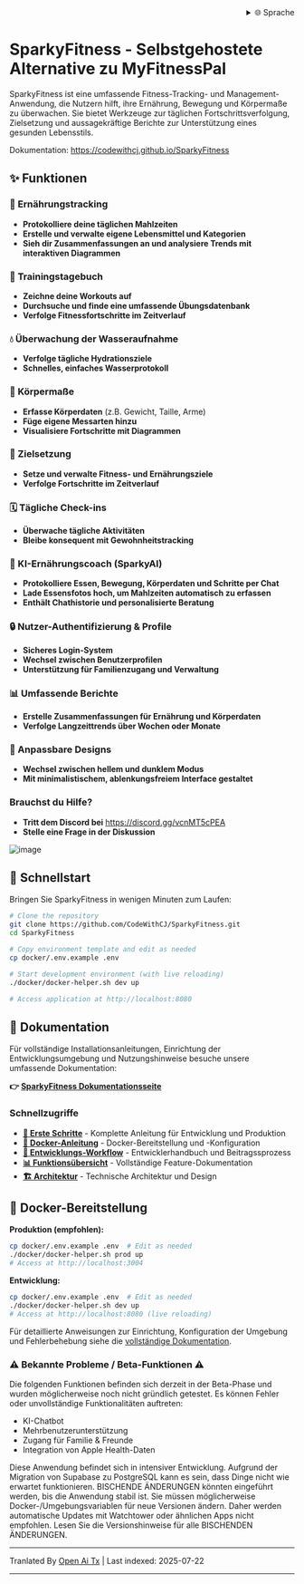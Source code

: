 ﻿<div align="right">
  <details>
    <summary >🌐 Sprache</summary>
    <div>
      <div align="right">
        <p><a href="https://openaitx.github.io/view.html?user=CodeWithCJ&project=SparkyFitness&lang=en">Englisch</a></p>
        <p><a href="https://openaitx.github.io/view.html?user=CodeWithCJ&project=SparkyFitness&lang=zh-CN">简体中文</a></p>
        <p><a href="https://openaitx.github.io/view.html?user=CodeWithCJ&project=SparkyFitness&lang=zh-TW">繁體中文</a></p>
        <p><a href="https://openaitx.github.io/view.html?user=CodeWithCJ&project=SparkyFitness&lang=ja">日本語</a></p>
        <p><a href="https://openaitx.github.io/view.html?user=CodeWithCJ&project=SparkyFitness&lang=ko">한국어</a></p>
        <p><a href="https://openaitx.github.io/view.html?user=CodeWithCJ&project=SparkyFitness&lang=hi">हिन्दी</a></p>
        <p><a href="https://openaitx.github.io/view.html?user=CodeWithCJ&project=SparkyFitness&lang=th">ไทย</a></p>
        <p><a href="https://openaitx.github.io/view.html?user=CodeWithCJ&project=SparkyFitness&lang=fr">Französisch</a></p>
        <p><a href="https://openaitx.github.io/view.html?user=CodeWithCJ&project=SparkyFitness&lang=de">Deutsch</a></p>
        <p><a href="https://openaitx.github.io/view.html?user=CodeWithCJ&project=SparkyFitness&lang=es">Spanisch</a></p>
        <p><a href="https://openaitx.github.io/view.html?user=CodeWithCJ&project=SparkyFitness&lang=it">Italienisch</a></p>
        <p><a href="https://openaitx.github.io/view.html?user=CodeWithCJ&project=SparkyFitness&lang=ru">Русский</a></p>
        <p><a href="https://openaitx.github.io/view.html?user=CodeWithCJ&project=SparkyFitness&lang=pt">Portugiesisch</a></p>
        <p><a href="https://openaitx.github.io/view.html?user=CodeWithCJ&project=SparkyFitness&lang=nl">Niederländisch</a></p>
        <p><a href="https://openaitx.github.io/view.html?user=CodeWithCJ&project=SparkyFitness&lang=pl">Polnisch</a></p>
        <p><a href="https://openaitx.github.io/view.html?user=CodeWithCJ&project=SparkyFitness&lang=ar">العربية</a></p>
        <p><a href="https://openaitx.github.io/view.html?user=CodeWithCJ&project=SparkyFitness&lang=fa">فارسی</a></p>
        <p><a href="https://openaitx.github.io/view.html?user=CodeWithCJ&project=SparkyFitness&lang=tr">Türkisch</a></p>
        <p><a href="https://openaitx.github.io/view.html?user=CodeWithCJ&project=SparkyFitness&lang=vi">Vietnamesisch</a></p>
        <p><a href="https://openaitx.github.io/view.html?user=CodeWithCJ&project=SparkyFitness&lang=id">Bahasa Indonesia</a></p>
      </div>
    </div>
  </details>
</div>

# SparkyFitness - Selbstgehostete Alternative zu MyFitnessPal

SparkyFitness ist eine umfassende Fitness-Tracking- und Management-Anwendung, die Nutzern hilft, ihre Ernährung, Bewegung und Körpermaße zu überwachen. Sie bietet Werkzeuge zur täglichen Fortschrittsverfolgung, Zielsetzung und aussagekräftige Berichte zur Unterstützung eines gesunden Lebensstils.

Dokumentation: https://codewithcj.github.io/SparkyFitness

## ✨ Funktionen

### 🍎 Ernährungstracking

* **Protokolliere deine täglichen Mahlzeiten**
* **Erstelle und verwalte eigene Lebensmittel und Kategorien**
* **Sieh dir Zusammenfassungen an und analysiere Trends mit interaktiven Diagrammen**

### 💪 Trainingstagebuch

* **Zeichne deine Workouts auf**
* **Durchsuche und finde eine umfassende Übungsdatenbank**
* **Verfolge Fitnessfortschritte im Zeitverlauf**

### 💧 Überwachung der Wasseraufnahme

* **Verfolge tägliche Hydrationsziele**
* **Schnelles, einfaches Wasserprotokoll**

### 📏 Körpermaße

* **Erfasse Körperdaten** (z.B. Gewicht, Taille, Arme)
* **Füge eigene Messarten hinzu**
* **Visualisiere Fortschritte mit Diagrammen**

### 🎯 Zielsetzung

* **Setze und verwalte Fitness- und Ernährungsziele**
* **Verfolge Fortschritte im Zeitverlauf**

### 🗓️ Tägliche Check-ins

* **Überwache tägliche Aktivitäten**
* **Bleibe konsequent mit Gewohnheitstracking**

### 🤖 KI-Ernährungscoach (SparkyAI)

* **Protokolliere Essen, Bewegung, Körperdaten und Schritte per Chat**
* **Lade Essensfotos hoch, um Mahlzeiten automatisch zu erfassen**
* **Enthält Chathistorie und personalisierte Beratung**

### 🔒 Nutzer-Authentifizierung & Profile

* **Sicheres Login-System**
* **Wechsel zwischen Benutzerprofilen**
* **Unterstützung für Familienzugang und Verwaltung**

### 📊 Umfassende Berichte

* **Erstelle Zusammenfassungen für Ernährung und Körperdaten**
* **Verfolge Langzeittrends über Wochen oder Monate**

### 🎨 Anpassbare Designs

* **Wechsel zwischen hellem und dunklem Modus**
* **Mit minimalistischem, ablenkungsfreiem Interface gestaltet**

### Brauchst du Hilfe?
* **Tritt dem Discord bei**
  https://discord.gg/vcnMT5cPEA
* **Stelle eine Frage in der Diskussion**




![image](https://github.com/user-attachments/assets/ccc7f34e-a663-405f-a4d4-a9888c3197bc)

## 🚀 Schnellstart

Bringen Sie SparkyFitness in wenigen Minuten zum Laufen:

```bash
# Clone the repository
git clone https://github.com/CodeWithCJ/SparkyFitness.git
cd SparkyFitness

# Copy environment template and edit as needed
cp docker/.env.example .env

# Start development environment (with live reloading)
./docker/docker-helper.sh dev up

# Access application at http://localhost:8080
```
## 📖 Dokumentation

Für vollständige Installationsanleitungen, Einrichtung der Entwicklungsumgebung und Nutzungshinweise besuche unsere umfassende Dokumentation:

**👉 [SparkyFitness Dokumentationsseite](https://codewithcj.github.io/SparkyFitness)**

### Schnellzugriffe

- **[🚀 Erste Schritte](https://codewithcj.github.io/SparkyFitness/developer/getting-started)** - Komplette Anleitung für Entwicklung und Produktion
- **[🐳 Docker-Anleitung](https://codewithcj.github.io/SparkyFitness/developer/docker)** - Docker-Bereitstellung und -Konfiguration
- **[🔧 Entwicklungs-Workflow](https://codewithcj.github.io/SparkyFitness/developer/workflow)** - Entwicklerhandbuch und Beitragssprozess  
- **[📊 Funktionsübersicht](https://codewithcj.github.io/SparkyFitness/features/)** - Vollständige Feature-Dokumentation
- **[🏗️ Architektur](https://codewithcj.github.io/SparkyFitness/app-overview)** - Technische Architektur und Design

## 🐳 Docker-Bereitstellung

**Produktion (empfohlen):**

```bash
cp docker/.env.example .env  # Edit as needed
./docker/docker-helper.sh prod up
# Access at http://localhost:3004
```
**Entwicklung:**

```bash
cp docker/.env.example .env  # Edit as needed  
./docker/docker-helper.sh dev up
# Access at http://localhost:8080 (live reloading)
```
Für detaillierte Anweisungen zur Einrichtung, Konfiguration der Umgebung und Fehlerbehebung siehe die [vollständige Dokumentation](https://codewithcj.github.io/SparkyFitness/developer/getting-started).

### ⚠️ Bekannte Probleme / Beta-Funktionen ⚠️

Die folgenden Funktionen befinden sich derzeit in der Beta-Phase und wurden möglicherweise noch nicht gründlich getestet. Es können Fehler oder unvollständige Funktionalitäten auftreten:

*   KI-Chatbot
*   Mehrbenutzerunterstützung
*   Zugang für Familie & Freunde
*   Integration von Apple Health-Daten

Diese Anwendung befindet sich in intensiver Entwicklung. Aufgrund der Migration von Supabase zu PostgreSQL kann es sein, dass Dinge nicht wie erwartet funktionieren. BISCHENDE ÄNDERUNGEN könnten eingeführt werden, bis die Anwendung stabil ist.
Sie müssen möglicherweise Docker-/Umgebungsvariablen für neue Versionen ändern. Daher werden automatische Updates mit Watchtower oder ähnlichen Apps nicht empfohlen. Lesen Sie die Versionshinweise für alle BISCHENDEN ÄNDERUNGEN.





---

Tranlated By [Open Ai Tx](https://github.com/OpenAiTx/OpenAiTx) | Last indexed: 2025-07-22

---